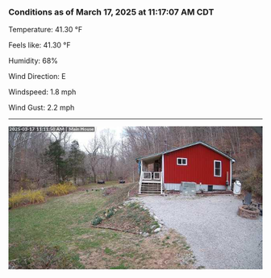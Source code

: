 ### Conditions as of March 17, 2025 at 11:17:07 AM CDT 

Temperature: 41.30 &deg;F

Feels like: 41.30 &deg;F

Humidity: 68%

Wind Direction: E

Windspeed: 1.8 mph

Wind Gust: 2.2 mph

---

<img src="./images/latest.jpeg"/>

